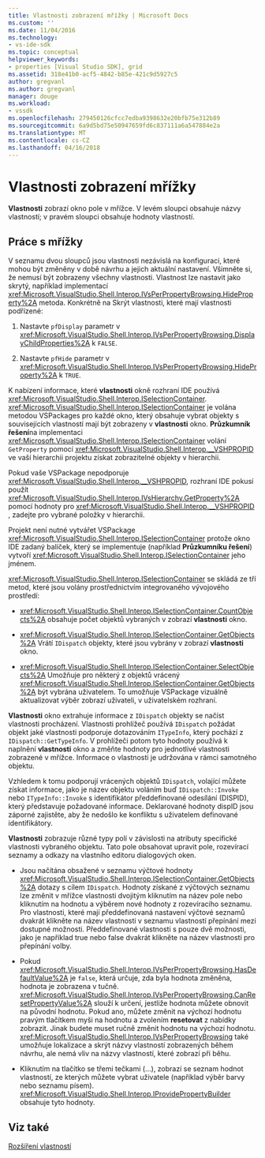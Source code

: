 ```yaml
---
title: Vlastnosti zobrazení mřížky | Microsoft Docs
ms.custom: ''
ms.date: 11/04/2016
ms.technology:
- vs-ide-sdk
ms.topic: conceptual
helpviewer_keywords:
- properties [Visual Studio SDK], grid
ms.assetid: 318e41b0-acf5-4842-b85e-421c9d5927c5
author: gregvanl
ms.author: gregvanl
manager: douge
ms.workload:
- vssdk
ms.openlocfilehash: 279450126cfcc7edba9398632e20bfb75e312b89
ms.sourcegitcommit: 6a9d5bd75e50947659fd6c837111a6a547884e2a
ms.translationtype: MT
ms.contentlocale: cs-CZ
ms.lasthandoff: 04/16/2018
---
```

# <a name="properties-display-grid"></a>Vlastnosti zobrazení mřížky
**Vlastnosti** zobrazí okno pole v mřížce. V levém sloupci obsahuje názvy vlastností; v pravém sloupci obsahuje hodnoty vlastností.  
  
## <a name="working-with-the-grid"></a>Práce s mřížky  
 V seznamu dvou sloupců jsou vlastnosti nezávislá na konfiguraci, které mohou být změněny v době návrhu a jejich aktuální nastavení. Všimněte si, že nemusí být zobrazeny všechny vlastnosti. Vlastnost lze nastavit jako skrytý, například implementací <xref:Microsoft.VisualStudio.Shell.Interop.IVsPerPropertyBrowsing.HideProperty%2A> metoda. Konkrétně na Skrýt vlastnosti, které mají vlastnosti podřízené:  
  
1.  Nastavte `pfDisplay` parametr v <xref:Microsoft.VisualStudio.Shell.Interop.IVsPerPropertyBrowsing.DisplayChildProperties%2A> k `FALSE`.  
  
2.  Nastavte `pfHide` parametr v <xref:Microsoft.VisualStudio.Shell.Interop.IVsPerPropertyBrowsing.HideProperty%2A> k `TRUE`.  
  
 K nabízení informace, které **vlastnosti** okně rozhraní IDE používá <xref:Microsoft.VisualStudio.Shell.Interop.ISelectionContainer>. <xref:Microsoft.VisualStudio.Shell.Interop.ISelectionContainer> je volána metodou VSPackages pro každé okno, který obsahuje vybrat objekty s souvisejících vlastností mají být zobrazeny v **vlastnosti** okno. **Průzkumník řešení**na implementaci <xref:Microsoft.VisualStudio.Shell.Interop.ISelectionContainer> volání `GetProperty` pomocí <xref:Microsoft.VisualStudio.Shell.Interop.__VSHPROPID> ve vaší hierarchii projektu získat zobrazitelné objekty v hierarchii.  
  
 Pokud vaše VSPackage nepodporuje <xref:Microsoft.VisualStudio.Shell.Interop.__VSHPROPID>, rozhraní IDE pokusí použít <xref:Microsoft.VisualStudio.Shell.Interop.IVsHierarchy.GetProperty%2A> pomocí hodnoty pro <xref:Microsoft.VisualStudio.Shell.Interop.__VSHPROPID> , zadejte pro vybrané položky v hierarchii.  
  
 Projekt není nutné vytvářet VSPackage <xref:Microsoft.VisualStudio.Shell.Interop.ISelectionContainer> protože okno IDE zadaný balíček, který se implementuje (například **Průzkumníku řešení**) vytvoří <xref:Microsoft.VisualStudio.Shell.Interop.ISelectionContainer> jeho jménem.  
  
 <xref:Microsoft.VisualStudio.Shell.Interop.ISelectionContainer> se skládá ze tří metod, které jsou volány prostřednictvím integrovaného vývojového prostředí:  
  
-   <xref:Microsoft.VisualStudio.Shell.Interop.ISelectionContainer.CountObjects%2A> obsahuje počet objektů vybraných v zobrazí **vlastnosti** okno.  
  
-   <xref:Microsoft.VisualStudio.Shell.Interop.ISelectionContainer.GetObjects%2A> Vrátí `IDispatch` objekty, které jsou vybrány v zobrazí **vlastnosti** okno.  
  
-   <xref:Microsoft.VisualStudio.Shell.Interop.ISelectionContainer.SelectObjects%2A> Umožňuje pro některý z objektů vrácený <xref:Microsoft.VisualStudio.Shell.Interop.ISelectionContainer.GetObjects%2A> být vybrána uživatelem. To umožňuje VSPackage vizuálně aktualizovat výběr zobrazí uživateli, v uživatelském rozhraní.  
  
 **Vlastnosti** okno extrahuje informace z `IDispatch` objekty se načíst vlastnosti procházení. Vlastnosti prohlížeč používá `IDispatch` požádat objekt jaké vlastnosti podporuje dotazováním `ITypeInfo`, který pochází z `IDispatch::GetTypeInfo`. V prohlížeči potom tyto hodnoty používá k naplnění **vlastnosti** okno a změňte hodnoty pro jednotlivé vlastnosti zobrazené v mřížce. Informace o vlastnosti je udržována v rámci samotného objektu.  
  
 Vzhledem k tomu podporují vrácených objektů `IDispatch`, volající můžete získat informace, jako je název objektu voláním buď `IDispatch::Invoke` nebo `ITypeInfo::Invoke` s identifikátor předdefinované odesílání (DISPID), který představuje požadované informace. Deklarované hodnoty dispID jsou záporné zajistěte, aby že nedošlo ke konfliktu s uživatelem definované identifikátory.  
  
 **Vlastnosti** zobrazuje různé typy polí v závislosti na atributy specifické vlastnosti vybraného objektu. Tato pole obsahovat upravit pole, rozevírací seznamy a odkazy na vlastního editoru dialogových oken.  
  
-   Jsou načítána obsažené v seznamu výčtové hodnoty <xref:Microsoft.VisualStudio.Shell.Interop.ISelectionContainer.GetObjects%2A> dotazy s cílem `IDispatch`. Hodnoty získané z výčtových seznamu lze změnit v mřížce vlastnosti dvojitým kliknutím na název pole nebo kliknutím na hodnotu a výběrem nové hodnoty z rozevíracího seznamu. Pro vlastnosti, které mají předdefinovaná nastavení výčtové seznamů dvakrát klikněte na název vlastnosti v seznamu vlastností přepínání mezi dostupné možnosti. Předdefinované vlastnosti s pouze dvě možnosti, jako je například true nebo false dvakrát klikněte na název vlastnosti pro přepínání volby.  
  
-   Pokud <xref:Microsoft.VisualStudio.Shell.Interop.IVsPerPropertyBrowsing.HasDefaultValue%2A> je `false`, která určuje, zda byla hodnota změněna, hodnota je zobrazena v tučně. <xref:Microsoft.VisualStudio.Shell.Interop.IVsPerPropertyBrowsing.CanResetPropertyValue%2A> slouží k určení, jestliže hodnota můžete obnovit na původní hodnotu. Pokud ano, můžete změnit na výchozí hodnotu pravým tlačítkem myši na hodnotu a zvolením **resetovat** z nabídky zobrazit. Jinak budete muset ručně změnit hodnotu na výchozí hodnotu. <xref:Microsoft.VisualStudio.Shell.Interop.IVsPerPropertyBrowsing> také umožňuje lokalizace a skrýt názvy vlastností zobrazených během návrhu, ale nemá vliv na názvy vlastností, které zobrazí při běhu.  
  
-   Kliknutím na tlačítko se třemi tečkami (...), zobrazí se seznam hodnot vlastností, ze kterých můžete vybrat uživatele (například výběr barvy nebo seznamu písem). <xref:Microsoft.VisualStudio.Shell.Interop.IProvidePropertyBuilder> obsahuje tyto hodnoty.  
  
## <a name="see-also"></a>Viz také  
 [Rozšíření vlastností](../../extensibility/internals/extending-properties.md)